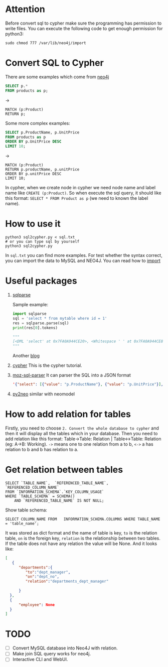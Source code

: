 # Attention
Before convert sql to cypher make sure the programming has permission to write files. 
You can execute the following code to get enough permission for python3:
```shell script
sudo chmod 777 /var/lib/neo4j/import
```

# Convert SQL to Cypher

There are some examples which come from [neo4j](https://neo4j.com/developer/guide-sql-to-cypher/)

```sql
SELECT p.*
FROM products as p;
```
->
```cypher
MATCH (p:Product)
RETURN p;
```

Some more complex examples:
```sql
SELECT p.ProductName, p.UnitPrice
FROM products as p
ORDER BY p.UnitPrice DESC
LIMIT 10;
```
->
```cypher
MATCH (p:Product)
RETURN p.productName, p.unitPrice
ORDER BY p.unitPrice DESC
LIMIT 10;
```

In cypher, when we create node in cypher we need node name and label name like `CREATE (p:Product)`. 
So when execute the sql query, it should like this format: `SELECT * FROM Product as p` (we need to known the label name).

# How to use it

```shell script
python3 sql2cypher.py < sql.txt
# or you can type sql by yourself
python3 sql2cypher.py
```
In `sql.txt` you can find more examples.
For test whether the syntax correct, you can import the data to MySQL and NEO4J.
You can read how to [import](/data/README.md) 

# Useful packages

1. [sqlparse](https://sqlparse.readthedocs.io/en/latest/intro/)

   Sample example:

   ```python
   import sqlparse
   sql = 'select * from mytable where id = 1'
   res = sqlparse.parse(sql)
   print(res[0].tokens)
   
   """
   [<DML 'select' at 0x7FA0A944CE20>, <Whitespace ' ' at 0x7FA0A944CE80>, <Wildcard '*' at 0x7FA0A944CEE0>, <Whitespace ' ' at 0x7FA0A944CF40>, <Keyword 'from' at 0x7FA0A944CFA0>, <Whitespace ' ' at 0x7FA0A9454040>, <Identifier 'somesc...' at 0x7FA0A9445CF0>, <Whitespace ' ' at 0x7FA0A94541C0>, <Where 'where ...' at 0x7FA0A9445C80>]
   """
   ```

   Another [blog](https://blog.csdn.net/qq_39607437/article/details/79620383)

2. [cypher](https://www.w3cschool.cn/neo4j/neo4j_cql_match_command.html)
    This is the cypher tutorial.

3. [moz-sql-parser](https://github.com/mozilla/moz-sql-parser)
    It can parser the SQL into a JSON format
    
   ```json
   '{"select": [{"value": "p.ProductName"}, {"value": "p.UnitPrice"}], "from": {"value": "products", "name": "p"}, "orderby": {"value": "p.UnitPrice", "sort": "desc"}, "limit": 10}'
   ```
4. [py2neo](https://py2neo.org/v4/index.html)
   similar with neomodel

# How to add relation for tables
Firstly, you need to choose `2. Convert the whole database to cypher` and then it will display all the tables which in your database. 
Then you need to add relation like this format: Table->Table: Relation | Table<->Table: Relation (eg: A->B: Working).
`->` means one to one relation from a to b, `<->` a has relation to b and b has relation to a.

# Get relation between tables
```mysql
SELECT `TABLE_NAME`,  `REFERENCED_TABLE_NAME`, `REFERENCED_COLUMN_NAME`
FROM `INFORMATION_SCHEMA`.`KEY_COLUMN_USAGE` 
WHERE `TABLE_SCHEMA` = SCHEMA() 
    AND `REFERENCED_TABLE_NAME` IS NOT NULL;
```

Show table schema:
```mysql
SELECT COLUMN_NAME FROM   INFORMATION_SCHEMA.COLUMNS WHERE TABLE_NAME = 'table_name';
```

It was stored as dict format and the name of table is key, `to` is the relation table, `on` is the foreign key, 
`relation` is the relationship between two tables. If the table does not have any relation the value will be None. 
And it looks like:
```json
[
   {
      "departments":{
         "to":"dept_manager",
         "on":"dept_no",
         "relation":"departments_dept_manager"
      
      }
  },
  {
      "employee": None
  }
]
```

# TODO

- [ ] Convert MySQL database into Neo4J with relation.
- [ ] Make join SQL query works for neo4j.
- [ ] Interactive CLI and WebUI.
